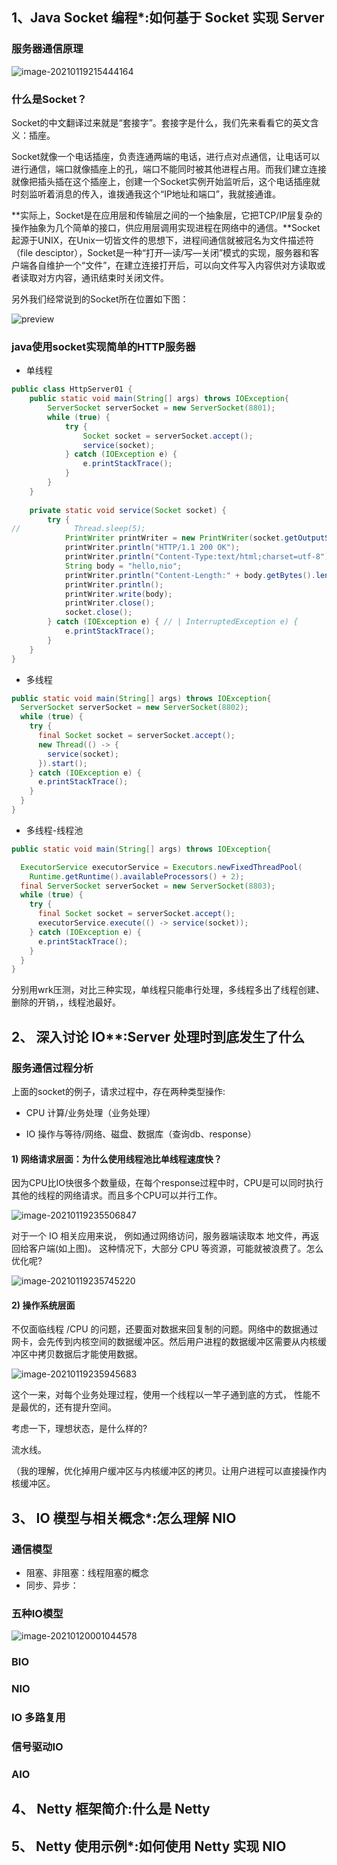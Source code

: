 ##  1、Java Socket 编程*:如何基于 Socket 实现 Server 

### 服务器通信原理

![image-20210119215444164](image-20210119215444164.png)



###  什么是Socket？

Socket的中文翻译过来就是“套接字”。套接字是什么，我们先来看看它的英文含义：插座。

Socket就像一个电话插座，负责连通两端的电话，进行点对点通信，让电话可以进行通信，端口就像插座上的孔，端口不能同时被其他进程占用。而我们建立连接就像把插头插在这个插座上，创建一个Socket实例开始监听后，这个电话插座就时刻监听着消息的传入，谁拨通我这个“IP地址和端口”，我就接通谁。

**实际上，Socket是在应用层和传输层之间的一个抽象层，它把TCP/IP层复杂的操作抽象为几个简单的接口，供应用层调用实现进程在网络中的通信。**Socket起源于UNIX，在Unix一切皆文件的思想下，进程间通信就被冠名为文件描述符（file desciptor），Socket是一种“打开—读/写—关闭”模式的实现，服务器和客户端各自维护一个“文件”，在建立连接打开后，可以向文件写入内容供对方读取或者读取对方内容，通讯结束时关闭文件。

另外我们经常说到的Socket所在位置如下图：

![preview](v2-07267d9c6efe0e7f290eaacedb37ebc9_r-20210119214858622.jpg)

### java使用socket实现简单的HTTP服务器

* 单线程

```java
public class HttpServer01 {
    public static void main(String[] args) throws IOException{
        ServerSocket serverSocket = new ServerSocket(8801);
        while (true) {
            try {
                Socket socket = serverSocket.accept();
                service(socket);
            } catch (IOException e) {
                e.printStackTrace();
            }
        }
    }
    
    private static void service(Socket socket) {
        try {
//            Thread.sleep(5);
            PrintWriter printWriter = new PrintWriter(socket.getOutputStream(), true);
            printWriter.println("HTTP/1.1 200 OK");
            printWriter.println("Content-Type:text/html;charset=utf-8");
            String body = "hello,nio";
            printWriter.println("Content-Length:" + body.getBytes().length);
            printWriter.println();
            printWriter.write(body);
            printWriter.close();
            socket.close();
        } catch (IOException e) { // | InterruptedException e) {
            e.printStackTrace();
        }
    }
}
```

* 多线程

```java
public static void main(String[] args) throws IOException{
  ServerSocket serverSocket = new ServerSocket(8802);
  while (true) {
    try {
      final Socket socket = serverSocket.accept();
      new Thread(() -> {
        service(socket);
      }).start();
    } catch (IOException e) {
      e.printStackTrace();
    }
  }
}
```



* 多线程-线程池

```java
public static void main(String[] args) throws IOException{

  ExecutorService executorService = Executors.newFixedThreadPool(
    Runtime.getRuntime().availableProcessors() + 2);
  final ServerSocket serverSocket = new ServerSocket(8803);
  while (true) {
    try {
      final Socket socket = serverSocket.accept();
      executorService.execute(() -> service(socket));
    } catch (IOException e) {
      e.printStackTrace();
    }
  }
}
```

​	分别用wrk压测，对比三种实现，单线程只能串行处理，多线程多出了线程创建、删除的开销，，线程池最好。

## 2、 深入讨论 IO**:Server 处理时到底发生了什么

### 服务通信过程分析

上面的socket的例子，请求过程中，存在两种类型操作:
* CPU 计算/业务处理（业务处理）

- IO 操作与等待/网络、磁盘、数据库（查询db、response）

#### 1) 网络请求层面：为什么使用线程池比单线程速度快？

因为CPU比IO快很多个数量级，在每个response过程中时，CPU是可以同时执行其他的线程的网络请求。而且多个CPU可以并行工作。

![image-20210119235506847](image-20210119235506847.png)

对于一个 IO 相关应用来说，
例如通过网络访问，服务器端读取本 地文件，再返回给客户端(如上图)。
这种情况下，大部分 CPU 等资源，可能就被浪费了。怎么优化呢?

![image-20210119235745220](image-20210119235745220.png)

#### 2)    操作系统层面

不仅面临线程 /CPU 的问题，还要面对数据来回复制的问题。网络中的数据通过网卡，会先传到内核空间的数据缓冲区。然后用户进程的数据缓冲区需要从内核缓冲区中拷贝数据后才能使用数据。

![image-20210119235945683](image-20210119235945683.png)

这个一来，对每个业务处理过程，使用一个线程以一竿子通到底的方式， 性能不是最优的，还有提升空间。

考虑一下，理想状态，是什么样的?

流水线。

（我的理解，优化掉用户缓冲区与内核缓冲区的拷贝。让用户进程可以直接操作内核缓冲区。

## 3、 IO 模型与相关概念*:怎么理解 NIO

### 通信模型

* 阻塞、非阻塞：线程阻塞的概念
* 同步、异步：

### 五种IO模型

![image-20210120001044578](image-20210120001044578.png)

### BIO



### NIO

### IO 多路复用

### 信号驱动IO

### AIO



## 4、 Netty 框架简介:什么是 Netty



## 5、 Netty 使用示例*:如何使用 Netty 实现 NIO 


